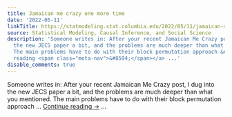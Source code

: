 ```yaml
---
title: Jamaican me crazy one more time
date: '2022-05-11'
linkTitle: https://statmodeling.stat.columbia.edu/2022/05/11/jamaican-me-crazy-one-more-time/
source: Statistical Modeling, Causal Inference, and Social Science
description: 'Someone writes in: After your recent Jamaican Me Crazy post, I dug into
  the new JECS paper a bit, and the problems are much deeper than what you mentioned.
  The main problems have to do with their block permutation approach &#8230; <a href="https://statmodeling.stat.columbia.edu/2022/05/11/jamaican-me-crazy-one-more-time/">Continue
  reading <span class="meta-nav">&#8594;</span></a> ...'
disable_comments: true
---
```

Someone writes in: After your recent Jamaican Me Crazy post, I dug into the new JECS paper a bit, and the problems are much deeper than what you mentioned. The main problems have to do with their block permutation approach &#8230; <a href="https://statmodeling.stat.columbia.edu/2022/05/11/jamaican-me-crazy-one-more-time/">Continue reading <span class="meta-nav">&#8594;</span></a> ...